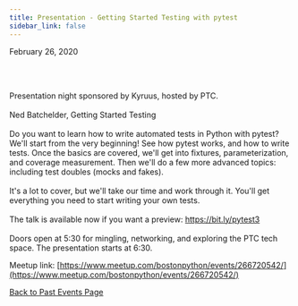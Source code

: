 ```yaml
---
title: Presentation - Getting Started Testing with pytest
sidebar_link: false
---
```


February 26, 2020



<p><br/><br/></p>

<p>Presentation night sponsored by Kyruus, hosted by PTC.<br/><br/>Ned Batchelder, Getting Started Testing<br/><br/>Do you want to learn how to write automated tests in Python with pytest? We'll start from the very beginning! See how pytest works, and how to write tests. Once the basics are covered, we'll get into fixtures, parameterization, and coverage measurement. Then we'll do a few more advanced topics: including test doubles (mocks and fakes).<br/><br/>It's a lot to cover, but we'll take our time and work through it. You'll get everything you need to start writing your own tests.<br/><br/>The talk is available now if you want a preview: <a class="link" href="https://bit.ly/pytest3" rel="nofollow ugc" target="_blank" title="https://bit.ly/pytest3">https://bit.ly/pytest3</a><br/><br/>Doors open at 5:30 for mingling, networking, and exploring the PTC tech space. The presentation starts at 6:30.</p>


Meetup link: [https://www.meetup.com/bostonpython/events/266720542/](https://www.meetup.com/bostonpython/events/266720542/)

[Back to Past Events Page](index.md)